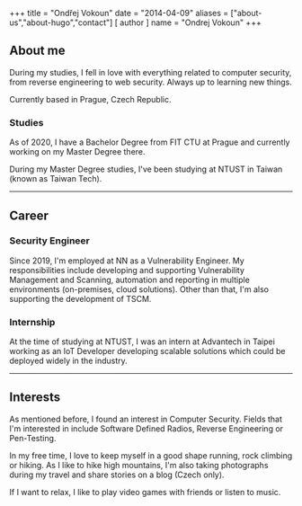 +++
title = "Ondřej Vokoun"
date = "2014-04-09"
aliases = ["about-us","about-hugo","contact"]
[ author ]
name = "Ondrej Vokoun"
+++

About me
-----
During my studies, I fell in love with everything related to computer security, from reverse engineering to web security.
Always up to learning new things.

Currently based in Prague, Czech Republic.

### Studies
As of 2020, I have a Bachelor Degree from FIT CTU at Prague and currently working on my Master Degree there.

During my Master Degree studies, I've been studying at NTUST in Taiwan (known as Taiwan Tech).

-----
## Career
### Security Engineer 
Since 2019, I'm employed at NN as a Vulnerability Engineer.
My responsibilities include developing and supporting Vulnerability Management and Scanning, automation and reporting in multiple environments (on-premises, cloud solutions).
Other than that, I'm also supporting the development of TSCM.

### Internship
At the time of studying at NTUST, I was an intern at Advantech in Taipei working as an IoT Developer developing scalable solutions which could be deployed widely in the industry.


-----
## Interests
As mentioned before, I found an interest in Computer Security.
Fields that I'm interested in include Software Defined Radios, Reverse Engineering or Pen-Testing.

In my free time, I love to keep myself in a good shape running, rock climbing or hiking.
As I like to hike high mountains, I'm also taking photographs during my travel and share stories on a blog (Czech only).

If I want to relax, I like to play video games with friends or listen to music.